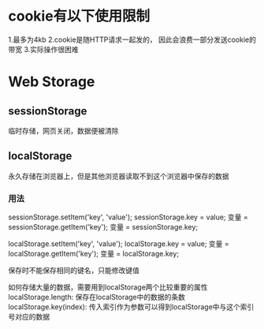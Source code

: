 # cookie有以下使用限制
1.最多为4kb
2.cookie是随HTTP请求一起发的， 因此会浪费一部分发送cookie的带宽
3.实际操作很困难
# Web Storage
## sessionStorage
临时存储，网页关闭，数据便被清除
## localStorage
永久存储在浏览器上，但是其他浏览器读取不到这个浏览器中保存的数据

### 用法
sessionStorage.setItem('key', 'value');
sessionStorage.key = value;
变量 = sessionStorage.getItem('key');
变量 = sessionStorage.key;

localStorage.setItem('key', 'value');
localStorage.key = value;
变量 = localStorage.getItem('key');
变量 = localStorage.key;

保存时不能保存相同的键名，只能修改键值

如何存储大量的数据，需要用到localStorage两个比较重要的属性
localStorage.length: 保存在localStorage中的数据的条数
localStorage.key(index): 传入索引作为参数可以得到localStorage中与这个索引号对应的数据